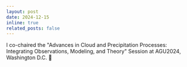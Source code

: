 ```yaml
---
layout: post
date: 2024-12-15
inline: true
related_posts: false
---
```


I co-chaired the "Advances in Cloud and Precipitation Processes: Integrating Observations, Modeling, and Theory" Session at AGU2024, Washington D.C. :mega: 